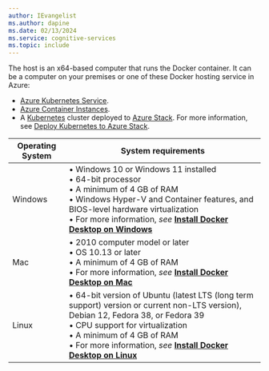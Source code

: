 ```yaml
---
author: IEvangelist
ms.author: dapine
ms.date: 02/13/2024
ms.service: cognitive-services
ms.topic: include
---
```

<!-- markdownlint-disable MD041 -->
The host is an x64-based computer that runs the Docker container. It can be a computer on your premises or one of these Docker hosting service in Azure:

* [Azure Kubernetes Service](/azure/aks/).
* [Azure Container Instances](/azure/container-instances/).
* A [Kubernetes](https://kubernetes.io/) cluster deployed to [Azure Stack](/azure-stack/operator). For more information, see [Deploy Kubernetes to Azure Stack](/azure-stack/user/azure-stack-solution-template-kubernetes-deploy).

|Operating System|System requirements|
|-----|-----|
|Windows|&bullet; Windows 10 or Windows 11 installed<br>&bullet; 64-bit processor<br>&bullet; A minimum of 4 GB of RAM<br>&bullet; Windows Hyper-V and Container features, and BIOS-level hardware virtualization<br>&bullet; For more information, *see* [**Install Docker Desktop on Windows**](https://docs.docker.com/desktop/install/windows-install/#system-requirements)|
|Mac|&bullet; 2010 computer model or later<br>&bullet; OS 10.13 or later<br>&bullet; A minimum of 4 GB of RAM<br>&bullet; For more information, *see* [**Install Docker Desktop on Mac**](https://docs.docker.com/desktop/install/mac-install/#system-requirements)|
|Linux|&bullet; 64-bit version of Ubuntu (latest LTS (long term support) version or current non-LTS version), Debian 12, Fedora 38, or Fedora 39<br>&bullet; CPU support for virtualization<br>&bullet; A minimum of 4 GB of RAM<br>&bullet; For more information, *see* [**Install Docker Desktop on Linux**](https://docs.docker.com/desktop/install/linux-install/#system-requirements)|
